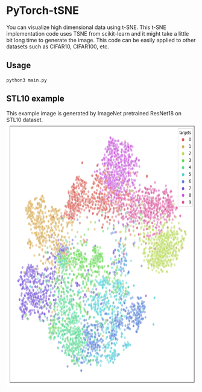 # PyTorch-tSNE
You can visualize high dimensional data using t-SNE. This t-SNE implementation code uses TSNE from scikit-learn and it might take a little bit long time to generate the image.
This code can be easily applied to other datasets such as CIFAR10, CIFAR100, etc.

## Usage
```
python3 main.py
```

## STL10 example
This example image is generated by ImageNet pretrained ResNet18 on STL10 dataset.
<img src="/results/tsne(stl10).png"  width="700" height="700">
